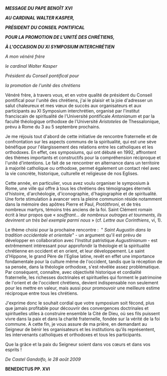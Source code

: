 ***MESSAGE DU PAPE BENOÎT XVI***

***AU CARDINAL WALTER KASPER,***

***PRÉSIDENT DU CONSEIL PONTIFICAL***

***POUR LA PROMOTION DE L’UNITÉ DES CHRÉTIENS,***

***À L'OCCASION DU XI SYMPOSIUM INTERCHRÉTIEN***

*A mon vénéré frère*

*le cardinal Walter Kasper*

*Président du Conseil pontifical pour*

*la promotion de l'unité des chrétiens*

Vénéré frère, à travers vous, et en votre qualité de président du Conseil pontifical pour l'unité des chrétiens, j'ai le plaisir et la joie d'adresser un salut chaleureux et mes vœux de succès aux organisateurs et aux participants au XI Symposium interchrétien, organisé par l'institut franciscain de spiritualité de l'Université pontificale *Antonianum* et par la faculté théologique orthodoxe de l'Université *Aristoteles* de Thessalonique, prévu à Rome du 3 au 5 septembre prochains.

Je me réjouis tout d'abord de cette initiative de rencontre fraternelle et de confrontation sur les aspects communs de la spiritualité, qui est une sève bénéfique pour l'élargissement des relations entre les catholiques et les orthodoxes. En effet, ces symposiums, qui ont débuté en 1992, affrontent des thèmes importants et constructifs pour la compréhension réciproque et l'unité d'intentions. Le fait de se rencontrer en alternance dans un territoire à majorité catholique ou orthodoxe, permet également un contact réel avec la vie concrète, historique, culturelle et religieuse de nos Eglises.

Cette année, en particulier, vous avez voulu organiser le symposium à Rome, une ville qui offre à tous les chrétiens des témoignages éternels d'histoire, d'archéologie, d'iconographie, d'hagiographie et de spiritualité. Une forte stimulation à avancer vers la pleine communion réside notamment dans la mémoire des apôtres Pierre et Paul, *Protôthroni*, et de très nombreux martyrs, témoins très anciens de la foi. Saint Clément romain écrit à leur propos que « *souffrant... de nombreux outrages et tourments, ils devinrent un très bel exemple parmi nous* » (cf. *Lettre aux Corinthiens*, vi, 1).

Le thème choisi pour la prochaine rencontre :  " *Saint Augustin dans la tradition occidentale et orientale*" - un argument qu'il est prévu de développer en collaboration avec l'Institut patristique *Augustinianum* - est extrêmement intéressant pour approfondir la théologie et la spiritualité chrétienne en occident et en orient, et leur développement. Le saint d'Hippone, le grand Père de l'Eglise latine, revêt en effet une importance fondamentale pour la culture même de l'occident, tandis que la réception de sa pensée, dans la théologie orthodoxe, s'est révélée assez problématique. Par conséquent, connaître, avec objectivité historique et cordialité fraternelle, les richesses doctrinales et spirituelles qui forment le patrimoine de l'orient et de l'occident chrétiens, devient indispensable non seulement pour les mettre en valeur, mais aussi pour promouvoir une meilleure estime réciproque entre tous les chrétiens.

J'exprime donc le souhait cordial que votre symposium soit fécond, plus que jamais profitable pour découvrir des convergences doctrinales et spirituelles utiles à construire ensemble la Cité de Dieu, où ses fils puissent vivre dans la paix et dans la charité fraternelle, fondée sur la vérité de la foi commune. A cette fin, je vous assure de ma prière, en demandant au Seigneur de bénir les organisateurs et les institutions qu'ils représentent, les intervenants catholiques et orthodoxes et tous les participants.

Que la grâce et la paix du Seigneur soient dans vos cœurs et dans vos esprits !

*De Castel Gandolfo, le 28 août 2009*

**BENEDICTUS PP. XVI**